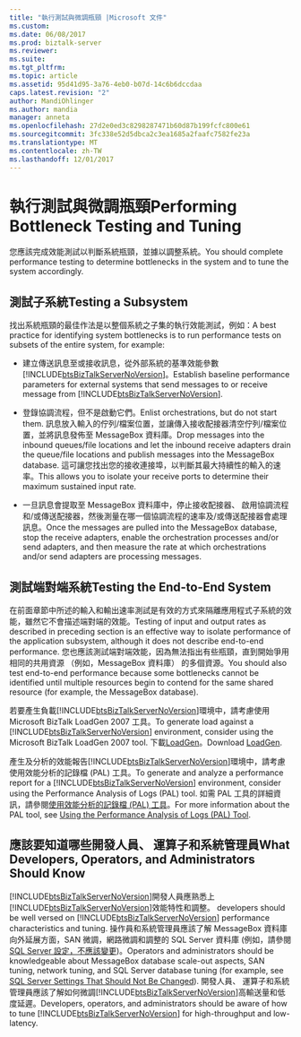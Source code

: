 ```yaml
---
title: "執行測試與微調瓶頸 |Microsoft 文件"
ms.custom: 
ms.date: 06/08/2017
ms.prod: biztalk-server
ms.reviewer: 
ms.suite: 
ms.tgt_pltfrm: 
ms.topic: article
ms.assetid: 95d41d95-3a76-4eb0-b07d-14c6b6dccdaa
caps.latest.revision: "2"
author: MandiOhlinger
ms.author: mandia
manager: anneta
ms.openlocfilehash: 27d2e0ed3c8298287471b60d87b199fcfc800e61
ms.sourcegitcommit: 3fc338e52d5dbca2c3ea1685a2faafc7582fe23a
ms.translationtype: MT
ms.contentlocale: zh-TW
ms.lasthandoff: 12/01/2017
---
```

# <a name="performing-bottleneck-testing-and-tuning"></a><span data-ttu-id="f4960-102">執行測試與微調瓶頸</span><span class="sxs-lookup"><span data-stu-id="f4960-102">Performing Bottleneck Testing and Tuning</span></span>
<span data-ttu-id="f4960-103">您應該完成效能測試以判斷系統瓶頸，並據以調整系統。</span><span class="sxs-lookup"><span data-stu-id="f4960-103">You should complete performance testing to determine bottlenecks in the system and to tune the system accordingly.</span></span>  
  
## <a name="testing-a-subsystem"></a><span data-ttu-id="f4960-104">測試子系統</span><span class="sxs-lookup"><span data-stu-id="f4960-104">Testing a Subsystem</span></span>  
 <span data-ttu-id="f4960-105">找出系統瓶頸的最佳作法是以整個系統之子集的執行效能測試，例如：</span><span class="sxs-lookup"><span data-stu-id="f4960-105">A best practice for identifying system bottlenecks is to run performance tests on subsets of the entire system, for example:</span></span>  
  
-   <span data-ttu-id="f4960-106">建立傳送訊息至或接收訊息，從外部系統的基準效能參數[!INCLUDE[btsBizTalkServerNoVersion](../includes/btsbiztalkservernoversion-md.md)]。</span><span class="sxs-lookup"><span data-stu-id="f4960-106">Establish baseline performance parameters for external systems that send messages to or receive message from [!INCLUDE[btsBizTalkServerNoVersion](../includes/btsbiztalkservernoversion-md.md)].</span></span>  
  
-   <span data-ttu-id="f4960-107">登錄協調流程，但不是啟動它們。</span><span class="sxs-lookup"><span data-stu-id="f4960-107">Enlist orchestrations, but do not start them.</span></span> <span data-ttu-id="f4960-108">訊息放入輸入的佇列/檔案位置，並讓傳入接收配接器清空佇列/檔案位置，並將訊息發佈至 MessageBox 資料庫。</span><span class="sxs-lookup"><span data-stu-id="f4960-108">Drop messages into the inbound queues/file locations and let the inbound receive adapters drain the queue/file locations and publish messages into the MessageBox database.</span></span> <span data-ttu-id="f4960-109">這可讓您找出您的接收連接埠，以判斷其最大持續性的輸入的速率。</span><span class="sxs-lookup"><span data-stu-id="f4960-109">This allows you to isolate your receive ports to determine their maximum sustained input rate.</span></span>  
  
-   <span data-ttu-id="f4960-110">一旦訊息會提取至 MessageBox 資料庫中，停止接收配接器、 啟用協調流程和/或傳送配接器，然後測量在哪一個協調流程的速率及/或傳送配接器會處理訊息。</span><span class="sxs-lookup"><span data-stu-id="f4960-110">Once the messages are pulled into the MessageBox database, stop the receive adapters, enable the orchestration processes and/or send adapters, and then measure the rate at which orchestrations and/or send adapters are processing messages.</span></span>  
  
## <a name="testing-the-end-to-end-system"></a><span data-ttu-id="f4960-111">測試端對端系統</span><span class="sxs-lookup"><span data-stu-id="f4960-111">Testing the End-to-End System</span></span>  
 <span data-ttu-id="f4960-112">在前面章節中所述的輸入和輸出速率測試是有效的方式來隔離應用程式子系統的效能，雖然它不會描述端對端的效能。</span><span class="sxs-lookup"><span data-stu-id="f4960-112">Testing of input and output rates as described in preceding section is an effective way to isolate performance of the application subsystem, although it does not describe end-to-end performance.</span></span> <span data-ttu-id="f4960-113">您也應該測試端對端效能，因為無法指出有些瓶頸，直到開始爭用相同的共用資源 （例如，MessageBox 資料庫） 的多個資源。</span><span class="sxs-lookup"><span data-stu-id="f4960-113">You should also test end-to-end performance because some bottlenecks cannot be identified until multiple resources begin to contend for the same shared resource (for example, the MessageBox database).</span></span>  
  
 <span data-ttu-id="f4960-114">若要產生負載[!INCLUDE[btsBizTalkServerNoVersion](../includes/btsbiztalkservernoversion-md.md)]環境中，請考慮使用 Microsoft BizTalk LoadGen 2007 工具。</span><span class="sxs-lookup"><span data-stu-id="f4960-114">To generate load against a [!INCLUDE[btsBizTalkServerNoVersion](../includes/btsbiztalkservernoversion-md.md)] environment, consider using the Microsoft BizTalk LoadGen 2007 tool.</span></span> <span data-ttu-id="f4960-115">下載[LoadGen](https://www.microsoft.com/download/details.aspx?id=14925)。</span><span class="sxs-lookup"><span data-stu-id="f4960-115">Download [LoadGen](https://www.microsoft.com/download/details.aspx?id=14925).</span></span>  
  
 <span data-ttu-id="f4960-116">產生及分析的效能報告[!INCLUDE[btsBizTalkServerNoVersion](../includes/btsbiztalkservernoversion-md.md)]環境中，請考慮使用效能分析的記錄檔 (PAL) 工具。</span><span class="sxs-lookup"><span data-stu-id="f4960-116">To generate and analyze a performance report for a [!INCLUDE[btsBizTalkServerNoVersion](../includes/btsbiztalkservernoversion-md.md)] environment, consider using the Performance Analysis of Logs (PAL) tool.</span></span> <span data-ttu-id="f4960-117">如需 PAL 工具的詳細資訊，請參閱[使用效能分析的記錄檔 (PAL) 工具](../technical-guides/using-the-performance-analysis-of-logs-pal-tool.md)。</span><span class="sxs-lookup"><span data-stu-id="f4960-117">For more information about the PAL tool, see [Using the Performance Analysis of Logs (PAL) Tool](../technical-guides/using-the-performance-analysis-of-logs-pal-tool.md).</span></span>  
  
## <a name="what-developers-operators-and-administrators-should-know"></a><span data-ttu-id="f4960-118">應該要知道哪些開發人員、 運算子和系統管理員</span><span class="sxs-lookup"><span data-stu-id="f4960-118">What Developers, Operators, and Administrators Should Know</span></span>  
 [!INCLUDE[btsBizTalkServerNoVersion](../includes/btsbiztalkservernoversion-md.md)]<span data-ttu-id="f4960-119">開發人員應熟悉上[!INCLUDE[btsBizTalkServerNoVersion](../includes/btsbiztalkservernoversion-md.md)]效能特性和調整。</span><span class="sxs-lookup"><span data-stu-id="f4960-119"> developers should be well versed on [!INCLUDE[btsBizTalkServerNoVersion](../includes/btsbiztalkservernoversion-md.md)] performance characteristics and tuning.</span></span> <span data-ttu-id="f4960-120">操作員和系統管理員應該了解 MessageBox 資料庫向外延展方面，SAN 微調，網路微調和調整的 SQL Server 資料庫 (例如，請參閱[SQL Server 設定，不應該變更](../technical-guides/sql-server-settings-that-should-not-be-changed.md))。</span><span class="sxs-lookup"><span data-stu-id="f4960-120">Operators and administrators should be knowledgeable about MessageBox database scale-out aspects, SAN tuning, network tuning, and SQL Server database tuning (for example, see [SQL Server Settings That Should Not Be Changed](../technical-guides/sql-server-settings-that-should-not-be-changed.md)).</span></span> <span data-ttu-id="f4960-121">開發人員、 運算子和系統管理員應該了解如何微調[!INCLUDE[btsBizTalkServerNoVersion](../includes/btsbiztalkservernoversion-md.md)]高輸送量和低度延遲。</span><span class="sxs-lookup"><span data-stu-id="f4960-121">Developers, operators, and administrators should be aware of how to tune [!INCLUDE[btsBizTalkServerNoVersion](../includes/btsbiztalkservernoversion-md.md)] for high-throughput and low-latency.</span></span>
